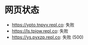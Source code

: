 # 网页状态
- https://ypto.tnpyv.repl.co: 失败
- https://ls.tpjow.repl.co: 失败
- https://ys.pyxzp.repl.co: 失败 (500)
